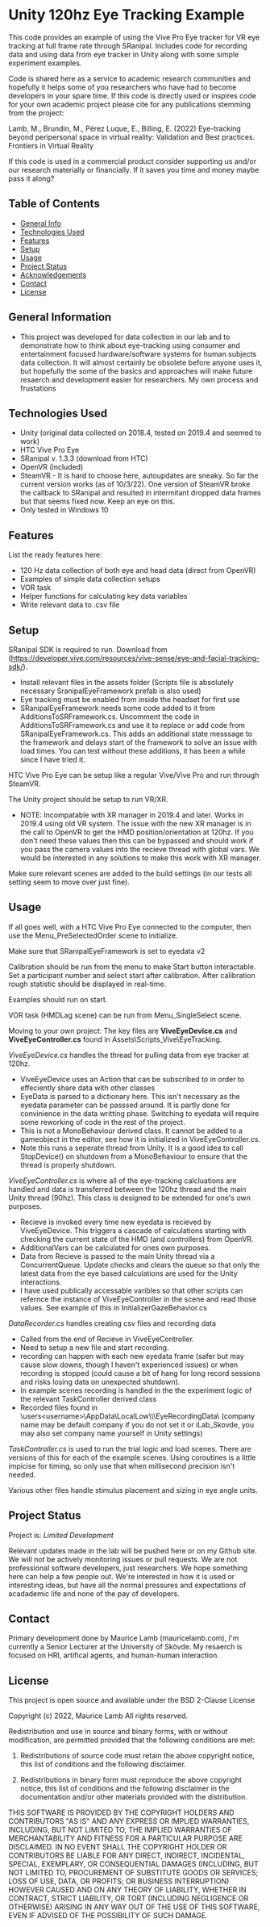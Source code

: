 # Unity 120hz Eye Tracking Example
This code provides an example of using the Vive Pro Eye tracker for VR eye tracking at full frame rate through SRanipal. Includes code for recording data and using data from eye tracker in Unity along with some simple experiment examples. 

Code is shared here as a service to academic research communities and hopefully it helps some of you researchers who have had to become developers in your spare time. If this code is directly used or inspires code for your own academic project please cite for any publications stemming from the project: 

Lamb, M., Brundin, M., Pérez Luque, E., Billing, E. (2022) Eye-tracking beyond peripersonal space in virtual reality: Validation and Best practices. Frontiers in Virtual Reality

If this code is used in a commercial product consider supporting us and/or our research materially or financially. If it saves you time and money maybe pass it along?

## Table of Contents
* [General Info](#general-information)
* [Technologies Used](#technologies-used)
* [Features](#features)
* [Setup](#setup)
* [Usage](#usage)
* [Project Status](#project-status)
* [Acknowledgements](#acknowledgements)
* [Contact](#contact)
* [License](#license)

## General Information
- This project was developed for data collection in our lab and to demonstrate how to think about eye-tracking using consumer and entertainment focused hardware/software systems for human subjects data collection. It will almost certainly be obsolete before anyone uses it, but hopefully the some of the basics and approaches will make future resaerch and development easier for researchers. My own process and frustations 

## Technologies Used
- Unity (original data collected on 2018.4, tested on 2019.4 and seemed to work) 
- HTC Vive Pro Eye
- SRanipal v. 1.3.3 (download from HTC) 
- OpenVR (included)
- SteamVR - It is hard to choose here, autoupdates are sneaky. So far the current version works (as of 10/3/22). One version of SteamVR broke the callback to SRanipal and resulted in intermitant dropped data frames but that seems fixed now. Keep an eye on this. 
- Only tested in Windows 10

## Features
List the ready features here:
- 120 Hz data collection of both eye and head data (direct from OpenVR)
- Examples of simple data collection setups
- VOR task
- Helper functions for calculating key data variables
- Write relevant data to .csv file


## Setup
SRanipal SDK is required to run. Download from (https://developer.vive.com/resources/vive-sense/eye-and-facial-tracking-sdk/). 
- Install relevant files in the assets folder (Scripts file is absolutely necessary SranipalEyeFramework prefab is also used)
- Eye tracking must be enabled from inside the headset for first use
- SRanipalEyeFramework needs some code added to it from AdditionsToSRFramework.cs. Uncomment the code in AdditionsToSRFramework.cs and use it to replace or add code from SRanipalEyeFramework.cs. This adds an additional state messsage to the framework and delays start of the framework to solve an issue with load times. You can test without these additions, it has been a while since I have tried it.

HTC Vive Pro Eye can be setup like a regular Vive/Vive Pro and run through SteamVR. 

The Unity project should be setup to run VR/XR.
- NOTE: Incompatable with XR manager in 2019.4 and later. Works in 2019.4 using old VR system. The issue with the new XR manager is in the call to OpenVR to get the HMD position/orientation at 120hz. If you don't need these values then this can be bypassed and should work if you pass the camera values into the recieve thread with global vars. We would be interested in any solutions to make this work with XR manager. 

Make sure relevant scenes are added to the build settings (in our tests all setting seem to move over just fine). 


## Usage
If all goes well, with a HTC Vive Pro Eye connected to the computer, then use the Menu_PreSelectedOrder scene to initialize. 

Make sure that SRanipalEyeFramework is set to eyedata v2

Calibration should be run from the menu to make Start button interactable. Set a participant number and select start after calibration. After calibration rough statistic should be displayed in real-time. 

Examples should run on start. 

VOR task (HMDLag scene) can be run from Menu_SingleSelect scene. 

Moving to your own project:
The key files are **ViveEyeDevice.cs** and **ViveEyeController.cs** found in Assets\Scripts_Vive\EyeTracking\. 

*ViveEyeDevice.cs* handles the thread for pulling data from eye tracker at 120hz. 
- ViveEyeDevice uses an Action that can be subscribed to in order to effeciently share data with other classes
- EyeData is parsed to a dictionary here. This isn't necessary as the eyedata parameter can be passsed around. It is partly done for convinience in the data writting phase. Switching to eyedata will require some reworking of code in the rest of the project.
- This is not a MonoBehaviour derived class. It cannot be added to a gameobject in the editor, see how it is initialized in ViveEyeController.cs.
- Note this runs a seperate thread from Unity. It is a good idea to call StopDevice() on shutdown from a MonoBehaviour to ensure that the thread is properly shutdown. 

*ViveEyeController.cs* is where all of the eye-tracking calcluations are handled and data is transferred between the 120hz thread and the main Unity thread (90hz). This class is designed to be extended for one's own purposes.
- Recieve is invoked every time new eyedata is recieved by ViveEyeDevice. This triggers a cascade of calculations starting with checking the current state of the HMD (and controllers) from OpenVR. 
- AdditionalVars can be calculated for ones own purposes. 
- Data from Recieve is passed to the main Unity thread via a ConcurrentQueue. Update checks and clears the queue so that only the latest data from the eye based calculations are used for the Unity interactions. 
- I have used publically accessable varibles so that other scripts can refernce the instance of ViveEyeController in the scene and read those values. See example of this in InitializerGazeBehavior.cs

*DataRecorder.cs* handles creating csv files and recording data
- Called from the end of Recieve in ViveEyeController. 
- Need to setup a new file and start recording.
- recording can happen with each new eyedata frame (safer but may cause slow downs, though I haven't experienced issues) or when recording is stopped (could cause a bit of hang for long record sessions and risks losing data on unexpected shutdown).
- In example scenes recording is handled in the the experiment logic of the relevant TaskController derived class
- Recorded files found in \users\<username>\AppData\LocalLow\\<CompanyName>\\<UnityProjectName>\EyeRecordingData\ (company name may  be default company if you do not set it or iLab_Skovde, you may also set company name yourself in Unity settings)


*TaskController.cs* is used to run the trial logic and load scenes. There are versions of this for each of the example scenes. Using coroutines is a little impicise for timing, so only use that when millisecond precision isn't needed. 


Various other files handle stimulus placement and sizing in eye angle units. 

## Project Status
Project is: _Limited Development_

Relevant updates made in the lab will be pushed here or on my Github site. We will not be actively monitoring issues or pull requests. We are not professional software developers, just researchers. We hope something here can help a few people out. We're interested in how it is used or interesting ideas, but have all the normal pressures and expectations of acadademic life and none of the pay of developers.

## Contact
Primary development done by Maurice Lamb (mauricelamb.com), I'm currently a Senior Lecturer at the University of Skövde. My resaerch is focused on HRI, artifical agents, and human-human interaction. 

## License
This project is open source and available under the BSD 2-Clause License

Copyright (c) 2022, Maurice Lamb
All rights reserved.

Redistribution and use in source and binary forms, with or without
modification, are permitted provided that the following conditions are met:

1. Redistributions of source code must retain the above copyright notice, this
   list of conditions and the following disclaimer.

2. Redistributions in binary form must reproduce the above copyright notice,
   this list of conditions and the following disclaimer in the documentation
   and/or other materials provided with the distribution.

THIS SOFTWARE IS PROVIDED BY THE COPYRIGHT HOLDERS AND CONTRIBUTORS "AS IS"
AND ANY EXPRESS OR IMPLIED WARRANTIES, INCLUDING, BUT NOT LIMITED TO, THE
IMPLIED WARRANTIES OF MERCHANTABILITY AND FITNESS FOR A PARTICULAR PURPOSE ARE
DISCLAIMED. IN NO EVENT SHALL THE COPYRIGHT HOLDER OR CONTRIBUTORS BE LIABLE
FOR ANY DIRECT, INDIRECT, INCIDENTAL, SPECIAL, EXEMPLARY, OR CONSEQUENTIAL
DAMAGES (INCLUDING, BUT NOT LIMITED TO, PROCUREMENT OF SUBSTITUTE GOODS OR
SERVICES; LOSS OF USE, DATA, OR PROFITS; OR BUSINESS INTERRUPTION) HOWEVER
CAUSED AND ON ANY THEORY OF LIABILITY, WHETHER IN CONTRACT, STRICT LIABILITY,
OR TORT (INCLUDING NEGLIGENCE OR OTHERWISE) ARISING IN ANY WAY OUT OF THE USE
OF THIS SOFTWARE, EVEN IF ADVISED OF THE POSSIBILITY OF SUCH DAMAGE.
